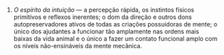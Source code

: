 ﻿1. <em>O espírito da intuição —</em> a percepção rápida, os instintos físicos primitivos e reflexos inerentes; o dom da direção e outros dons autopreservadores ativos de todas as criações possuidoras de mente; o único dos ajudantes a funcionar tão amplamente nas ordens mais baixas da vida animal e o único a fazer um contato funcional amplo com os níveis não-ensináveis da mente mecânica.